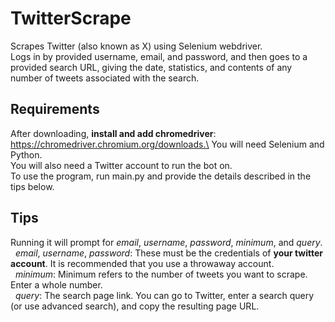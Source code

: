 # TwitterScrape
Scrapes Twitter (also known as X) using Selenium webdriver.<br />
Logs in by provided username, email, and password, and then goes to a provided search URL, giving the date, statistics, and contents of any number of tweets associated with the search.

## Requirements
After downloading, **install and add chromedriver**: https://chromedriver.chromium.org/downloads.\
You will need Selenium and Python. \
You will also need a Twitter account to run the bot on. \
To use the program, run main.py and provide the details described in the tips below.

## Tips
Running it will prompt for *email*, *username*, *password*, *minimum*, and *query*.\
&nbsp;&nbsp;*email*, *username*, *password*: These must be the credentials of **your twitter account**. It is recommended that you use a throwaway account.\
&nbsp;&nbsp;*minimum*: Minimum refers to the number of tweets you want to scrape. Enter a whole number.\
&nbsp;&nbsp;*query*: The search page link. You can go to Twitter, enter a search query (or use advanced search), and copy the resulting page URL.
